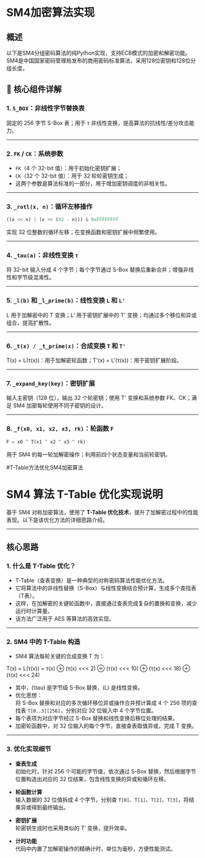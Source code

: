  # SM4加密算法实现

## 概述
以下是SM4分组密码算法的纯Python实现，支持ECB模式的加密和解密功能。SM4是中国国家密码管理局发布的商用密码标准算法，采用128位密钥和128位分组长度。

## 🧠 核心组件详解

### 1. `S_BOX`：非线性字节替换表
固定的 256 字节 S-Box 表；用于 τ 非线性变换，提高算法的抗线性/差分攻击能力。

---

### 2. `FK` / `CK`：系统参数

- `FK`（4 个 32-bit 值）：用于初始化密钥扩展；
- `CK`（32 个 32-bit 值）：用于 32 轮轮密钥生成；
- 这两个参数是算法标准的一部分，用于增加密钥调度的非相关性。

---

### 3. `_rotl(x, n)`：循环左移操作

```python
((x << n) | (x >> (32 - n))) & 0xFFFFFFFF
```
实现 32 位整数的循环左移；在变换函数和密钥扩展中频繁使用。

---

### 4. `_tau(a)`：非线性变换 `τ`
将 32-bit 输入分成 4 个字节；每个字节通过 S-Box 替换后重新合并；增强非线性和字节级混淆性。

---

### 5. `_l(b)` 和 `_l_prime(b)`：线性变换 `L` 和 `L'`
L 用于加解密中的 T 变换；L' 用于密钥扩展中的 T' 变换；均通过多个移位和异或组合，提高扩散性。

---

### 6. `_t(x) / _t_prime(x)`：合成变换 `T` 和 `T'`
T(x) = L(τ(x))：用于加解密轮函数；T'(x) = L'(τ(x))：用于密钥扩展阶段。

---

### 7. `_expand_key(key)`：密钥扩展
输入主密钥（128 位），输出 32 个轮密钥；使用 T' 变换和系统参数 FK、CK；满足 SM4 加密每轮使用不同子密钥的设计。

---

### 8. `_f(x0, x1, x2, x3, rk)`：轮函数 `F`
```python
F = x0 ^ T(x1 ^ x2 ^ x3 ^ rk)
```
用于 SM4 的每一轮加解密操作；利用前四个状态变量和当前轮密钥。

#T-Table方法优化SM4加密算法
# SM4 算法 T-Table 优化实现说明

基于 SM4 对称加密算法，使用了 **T-Table 优化技术**，提升了加解密过程中的性能表现。以下是该优化方法的详细思路介绍。

---

## 核心思路

### 1. 什么是 T-Table 优化？

- T-Table（查表变换）是一种典型的对称密码算法性能优化方法。
- 它将算法中的非线性替换（S-Box）与线性变换结合预计算，生成多个查找表（T表）。
- 这样，在加解密的关键轮函数中，直接通过查表完成复杂的置换和变换，减少运行时计算量。
- 该方法广泛用于 AES 等算法的高效实现。

---

### 2. SM4 中的 T-Table 构造

- SM4 算法每轮关键的合成变换 T 为：
  
T(x) = L(τ(x)) = τ(x) ⊕ (τ(x) <<< 2) ⊕ (τ(x) <<< 10) ⊕ (τ(x) <<< 18) ⊕ (τ(x) <<< 24)


- 其中，\(\tau\) 是字节级 S-Box 替换，\(L\) 是线性变换。
- 优化思想：  
  将 S-Box 替换和对应的多次循环移位异或操作合并预计算成 4 个 256 项的查找表 `T[0..3][256]`，分别对应 32 位输入中 4 个字节位置。
- 每个表项为对应字节经过 S-Box 替换和线性变换后移位处理的结果。
- 加密轮函数中，对 32 位输入的每个字节，直接查表取值异或，完成 T 变换。

---

### 3. 优化实现细节

- **查表生成**  
  初始化时，针对 256 个可能的字节值，依次通过 S-Box 替换，然后根据字节位置构造出对应的 32 位结果，包含线性变换的异或和循环左移。

- **轮函数计算**  
  输入数据的 32 位值拆成 4 个字节，分别查 `T[0]`、`T[1]`、`T[2]`、`T[3]`，将结果异或得到最终输出。

- **密钥扩展**  
  轮密钥生成时也采用类似的 T’ 变换，提升效率。

- **计时功能**  
  代码中内置了加解密操作的精确计时，单位为毫秒，方便性能测试。

